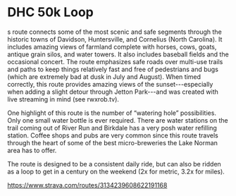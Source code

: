 # DHC 50k Loop

s route connects some of the most scenic and safe segments through the historic towns of Davidson, Huntersville, and Cornelius (North Carolina). It includes amazing views of farmland complete with horses, cows, goats, antique grain silos, and water towers. It also includes baseball fields and the occasional concert. The route emphasizes  safe roads over multi-use trails and paths to keep things relatively fast and free of pedestrians  and bugs (which are extremely bad at dusk in July and August). When timed correctly, this route provides amazing views of the sunset---especially when adding a slight detour through Jetton Park---and was created with live streaming in mind (see rwxrob.tv).

One highlight of this route is the number of “watering hole” possibilities. Only one small water bottle is ever required. There are water stations on the trail coming out of River Run and Birkdale has a very posh water refilling station. Coffee shops and pubs are very common since this route travels through the heart of some of the best micro-breweries the Lake Norman area has to offer.

The route is designed to be a consistent daily ride, but can also be ridden as a loop to get in a century on the weekend (2x for metric, 3.2x for miles).

https://www.strava.com/routes/3134239608622191168
